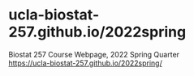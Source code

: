 # ucla-biostat-257.github.io/2022spring

Biostat 257 Course Webpage, 2022 Spring Quarter  
<https://ucla-biostat-257.github.io/2022spring/>
